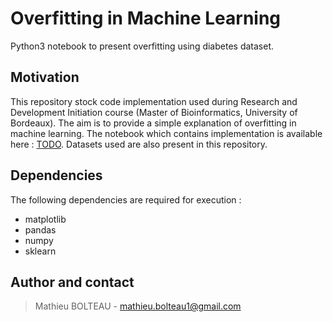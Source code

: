 # Overfitting in Machine Learning

Python3 notebook to present overfitting using diabetes dataset. 

## Motivation
This repository stock code implementation used during Research and Development Initiation course (Master of Bioinformatics, University of Bordeaux). The aim is to provide a simple explanation of overfitting in machine learning. The notebook which contains implementation is available here : [TODO](TODO). Datasets used are also present in this repository.

## Dependencies
The following dependencies are required for execution :
* matplotlib
* pandas
* numpy
* sklearn

## Author and contact
> Mathieu BOLTEAU - [mathieu.bolteau1@gmail.com](mailto:mathieu.bolteau1@gmail.com)  
